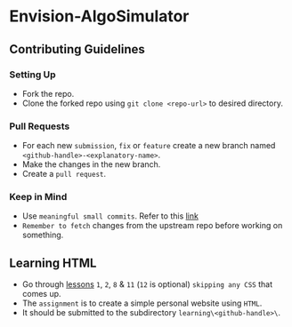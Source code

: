# Envision-AlgoSimulator

## Contributing Guidelines
### Setting Up
- Fork the repo.
- Clone the forked repo using `git clone <repo-url>` to desired directory.
### Pull Requests
- For each new `submission`, `fix` or `feature` create a new branch named `<github-handle>-<explanatory-name>`.
- Make the changes in the new branch.
- Create a `pull request`.
### Keep in Mind
- Use `meaningful small commits`. Refer to this [link](https://cbea.ms/git-commit/)
- `Remember to fetch` changes from the upstream repo before working on something.

## Learning HTML
- Go through [lessons](https://learn.shayhowe.com/html-css/) `1`, `2`, `8` & `11` (`12` is optional) `skipping any CSS` that comes up.
- The `assignment` is to create a simple personal website using `HTML`.
- It should be submitted to the subdirectory `learning\<github-handle>\`.